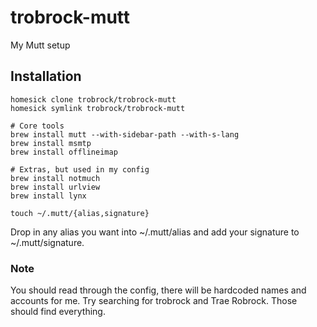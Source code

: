 # trobrock-mutt

My Mutt setup

## Installation

```
homesick clone trobrock/trobrock-mutt
homesick symlink trobrock/trobrock-mutt

# Core tools
brew install mutt --with-sidebar-path --with-s-lang
brew install msmtp
brew install offlineimap

# Extras, but used in my config
brew install notmuch
brew install urlview
brew install lynx

touch ~/.mutt/{alias,signature}
```

Drop in any alias you want into ~/.mutt/alias and add your signature to ~/.mutt/signature.

### Note

You should read through the config, there will be hardcoded names and accounts for me. Try searching for trobrock and Trae Robrock. Those should find everything.
